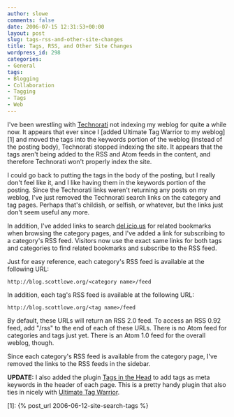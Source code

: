 ```yaml
---
author: slowe
comments: false
date: 2006-07-15 12:31:53+00:00
layout: post
slug: tags-rss-and-other-site-changes
title: Tags, RSS, and Other Site Changes
wordpress_id: 298
categories:
- General
tags:
- Blogging
- Collaboration
- Tagging
- Tags
- Web
---
```


I've been wrestling with [Technorati](http://www.technorati.com/) not indexing my weblog for quite a while now. It appears that ever since I [added Ultimate Tag Warrior to my weblog][1] and moved the tags into the keywords portion of the weblog (instead of the posting body), Technorati stopped indexing the site. It appears that the tags aren't being added to the RSS and Atom feeds in the content, and therefore Technorati won't properly index the site.

I could go back to putting the tags in the body of the posting, but I really don't feel like it, and I like having them in the keywords portion of the posting. Since the Technorati links weren't returning any posts on my weblog, I've just removed the Technorati search links on the category and tag pages. Perhaps that's childish, or selfish, or whatever, but the links just don't seem useful any more.

In addition, I've added links to search [del.icio.us](http://del.icio.us/) for related bookmarks when browsing the category pages, and I've added a link for subscribing to a category's RSS feed. Visitors now use the exact same links for both tags and categories to find related bookmarks and subscribe to the RSS feed.

Just for easy reference, each category's RSS feed is available at the following URL:

    http://blog.scottlowe.org/<category name>/feed

In addition, each tag's RSS feed is available at the following URL:

    http://blog.scottlowe.org/<tag name>/feed

By default, these URLs will return an RSS 2.0 feed. To access an RSS 0.92 feed, add "/rss" to the end of each of these URLs. There is no Atom feed for categories and tags just yet. There is an Atom 1.0 feed for the overall weblog, though.

Since each category's RSS feed is available from the category page, I've removed the links to the RSS feeds in the sidebar.

**UPDATE:** I also added the plugin [Tags in the Head](http://www.maxpower.ca/wordpress-plugin-tags-in-the-head/2006/04/17/) to add tags as meta keywords in the header of each page. This is a pretty handy plugin that also ties in nicely with [Ultimate Tag Warrior](http://www.neato.co.nz/ultimate-tag-warrior/).

[1]: {% post_url 2006-06-12-site-search-tags %}
